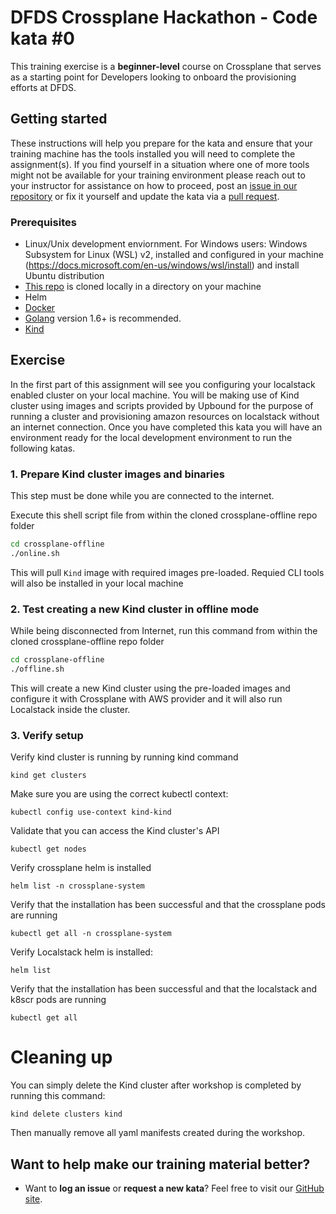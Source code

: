 DFDS Crossplane Hackathon - Code kata #0
======================================

This training exercise is a **beginner-level** course on Crossplane that serves as a starting point for Developers looking to onboard the provisioning efforts at DFDS.

## Getting started
These instructions will help you prepare for the kata and ensure that your training machine has the tools installed you will need to complete the assignment(s). If you find yourself in a situation where one of more tools might not be available for your training environment please reach out to your instructor for assistance on how to proceed, post an [issue in our repository](https://github.com/dfds/dojo/issues) or fix it yourself and update the kata via a [pull request](https://github.com/dfds/dojo/pulls).

### Prerequisites
* Linux/Unix development enviornment. For Windows users: Windows Subsystem for Linux (WSL) v2, installed and configured in your machine (https://docs.microsoft.com/en-us/windows/wsl/install) and install Ubuntu distribution
* [This repo](https://github.com/dfds/crossplane-offline) is cloned locally in a directory on your machine
* Helm
* [Docker](https://www.docker.com/get-started)
* [Golang](https://golang.org/doc/install) version 1.6+ is recommended.
* [Kind](https://kind.sigs.k8s.io/)

## Exercise
In the first part of this assignment will see you configuring your localstack enabled cluster on your local machine. You will be making use of Kind cluster using images and scripts provided by Upbound for the purpose of running a cluster and provisioning amazon resources on localstack without an internet connection. Once you have completed this kata you will have an environment ready for the local development environment to run the following katas.

### 1. Prepare Kind cluster images and binaries
This step must be done while you are connected to the internet.

Execute this shell script file from within the cloned crossplane-offline repo folder
```bash
cd crossplane-offline
./online.sh
```
This will pull `Kind` image with required images pre-loaded. Requied CLI tools will also be installed in your local machine
### 2. Test creating a new Kind cluster in offline mode

While being disconnected from Internet, run this command from within the cloned crossplane-offline repo folder
```bash
cd crossplane-offline
./offline.sh
```

This will create a new Kind cluster using the pre-loaded images and configure it with Crossplane with AWS provider and it will also run Localstack inside the cluster.


### 3. Verify setup

Verify kind cluster is running by running kind command
```
kind get clusters 
```
Make sure you are using the correct kubectl context:
```
kubectl config use-context kind-kind
```

Validate that you can access the Kind cluster's API
```
kubectl get nodes
```

Verify crossplane helm is installed
```
helm list -n crossplane-system
```
Verify that the installation has been successful and that the crossplane pods are running
```
kubectl get all -n crossplane-system
```

Verify Localstack helm is installed:
```
helm list
```
Verify that the installation has been successful and that the localstack and k8scr pods are running
```
kubectl get all
```
# Cleaning up
You can simply delete the Kind cluster after workshop is completed by running this command:
```
kind delete clusters kind
```
Then manually remove all yaml manifests created during the workshop.
## Want to help make our training material better?
 * Want to **log an issue** or **request a new kata**? Feel free to visit our [GitHub site](https://github.com/dfds/dojo/issues).